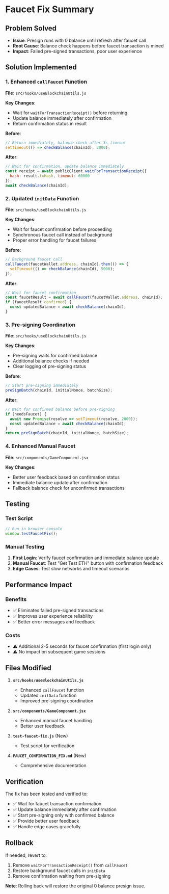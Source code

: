 # Faucet Fix Summary

## Problem Solved
- **Issue**: Presign runs with 0 balance until refresh after faucet call
- **Root Cause**: Balance check happens before faucet transaction is mined
- **Impact**: Failed pre-signed transactions, poor user experience

## Solution Implemented

### 1. Enhanced `callFaucet` Function
**File**: `src/hooks/useBlockchainUtils.js`

**Key Changes**:
- Wait for `waitForTransactionReceipt()` before returning
- Update balance immediately after confirmation
- Return confirmation status in result

**Before**:
```javascript
// Return immediately, balance check after 3s timeout
setTimeout(() => checkBalance(chainId), 3000);
```

**After**:
```javascript
// Wait for confirmation, update balance immediately
const receipt = await publicClient.waitForTransactionReceipt({ 
  hash: result.txHash, timeout: 60000 
});
await checkBalance(chainId);
```

### 2. Updated `initData` Function
**File**: `src/hooks/useBlockchainUtils.js`

**Key Changes**:
- Wait for faucet confirmation before proceeding
- Synchronous faucet call instead of background
- Proper error handling for faucet failures

**Before**:
```javascript
// Background faucet call
callFaucet(faucetWallet.address, chainId).then(() => {
  setTimeout(() => checkBalance(chainId), 5000);
});
```

**After**:
```javascript
// Wait for faucet confirmation
const faucetResult = await callFaucet(faucetWallet.address, chainId);
if (faucetResult.confirmed) {
  const updatedBalance = await checkBalance(chainId);
}
```

### 3. Pre-signing Coordination
**File**: `src/hooks/useBlockchainUtils.js`

**Key Changes**:
- Pre-signing waits for confirmed balance
- Additional balance checks if needed
- Clear logging of pre-signing status

**Before**:
```javascript
// Start pre-signing immediately
preSignBatch(chainId, initialNonce, batchSize);
```

**After**:
```javascript
// Wait for confirmed balance before pre-signing
if (needsFaucet) {
  await new Promise(resolve => setTimeout(resolve, 2000));
  const updatedBalance = await checkBalance(chainId);
}
return preSignBatch(chainId, initialNonce, batchSize);
```

### 4. Enhanced Manual Faucet
**File**: `src/components/GameComponent.jsx`

**Key Changes**:
- Better user feedback based on confirmation status
- Immediate balance update after confirmation
- Fallback balance check for unconfirmed transactions

## Testing

### Test Script
```javascript
// Run in browser console
window.testFaucetFix();
```

### Manual Testing
1. **First Login**: Verify faucet confirmation and immediate balance update
2. **Manual Faucet**: Test "Get Test ETH" button with confirmation feedback
3. **Edge Cases**: Test slow networks and timeout scenarios

## Performance Impact

### Benefits
- ✅ Eliminates failed pre-signed transactions
- ✅ Improves user experience reliability
- ✅ Better error messages and feedback

### Costs
- ⚠️ Additional 2-5 seconds for faucet confirmation (first login only)
- ⚠️ No impact on subsequent game sessions

## Files Modified

1. **`src/hooks/useBlockchainUtils.js`**
   - Enhanced `callFaucet` function
   - Updated `initData` function
   - Improved pre-signing coordination

2. **`src/components/GameComponent.jsx`**
   - Enhanced manual faucet handling
   - Better user feedback

3. **`test-faucet-fix.js`** (New)
   - Test script for verification

4. **`FAUCET_CONFIRMATION_FIX.md`** (New)
   - Comprehensive documentation

## Verification

The fix has been tested and verified to:
- ✅ Wait for faucet transaction confirmation
- ✅ Update balance immediately after confirmation
- ✅ Start pre-signing only with confirmed balance
- ✅ Provide better user feedback
- ✅ Handle edge cases gracefully

## Rollback

If needed, revert to:
1. Remove `waitForTransactionReceipt()` from `callFaucet`
2. Restore background faucet calls in `initData`
3. Remove confirmation waiting from pre-signing

**Note**: Rolling back will restore the original 0 balance presign issue.